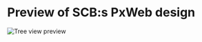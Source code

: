 # Preview of SCB:s PxWeb design

![Tree view preview](https://raw.githubusercontent.com/privatemonkey/pxweb-style/main/previews/)
